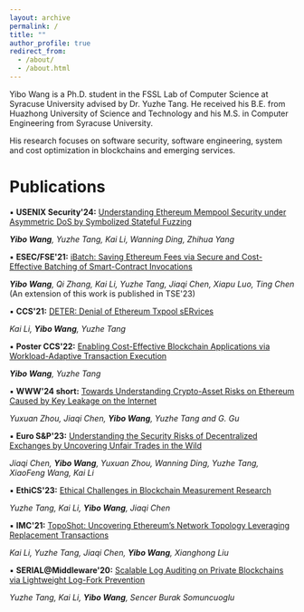```yaml
---
layout: archive
permalink: /
title: ""
author_profile: true
redirect_from: 
  - /about/
  - /about.html
---
```



Yibo Wang is a Ph.D. student in the FSSL Lab of Computer Science at Syracuse University advised by Dr. Yuzhe Tang. He received his B.E. from Huazhong University of Science and Technology and his M.S. in Computer Engineering from Syracuse University. 

His research focuses on software security, software engineering, system and cost optimization in blockchains and emerging services.

Publications
======

▪️ **USENIX Security'24:** <span style="text-decoration: underline;">Understanding Ethereum Mempool Security under Asymmetric DoS by Symbolized Stateful Fuzzing</span>

  _**Yibo Wang**, Yuzhe Tang, Kai Li, Wanning Ding, Zhihua Yang_ 


▪️ **ESEC/FSE'21:** <span style="text-decoration: underline;">iBatch: Saving Ethereum Fees via Secure and Cost-Effective Batching of Smart-Contract Invocations</span> 

  _**Yibo Wang**, Qi Zhang, Kai Li, Yuzhe Tang, Jiaqi Chen, Xiapu Luo, Ting Chen_ (An extension of this work is published in TSE'23)


▪️ **CCS'21:** <span style="text-decoration: underline;">DETER: Denial of Ethereum Txpool sERvices</span> 

  _Kai Li, **Yibo Wang**, Yuzhe Tang_ 


▪️ **Poster CCS'22:** <span style="text-decoration: underline;">Enabling Cost-Effective Blockchain Applications via Workload-Adaptive Transaction Execution</span>

  _**Yibo Wang**, Yuzhe Tang_ 


▪️ **WWW'24 short:** <span style="text-decoration: underline;">Towards Understanding Crypto-Asset Risks on Ethereum Caused by Key Leakage on the Internet</span>

  _Yuxuan Zhou, Jiaqi Chen, **Yibo Wang**, Yuzhe Tang and G. Gu_ 


▪️ **Euro S&P'23:** <span style="text-decoration: underline;">Understanding the Security Risks of Decentralized Exchanges by Uncovering Unfair Trades in the Wild</span>

  _Jiaqi Chen, **Yibo Wang**, Yuxuan Zhou, Wanning Ding, Yuzhe Tang, XiaoFeng Wang, Kai Li_ 


▪️ **EthiCS'23:** <span style="text-decoration: underline;">Ethical Challenges in Blockchain Measurement Research</span>

  _Yuzhe Tang, Kai Li, **Yibo Wang**, Jiaqi Chen_ 

▪️ **IMC'21:** <span style="text-decoration: underline;">TopoShot: Uncovering Ethereum’s Network Topology Leveraging Replacement Transactions</span>

  _Kai Li, Yuzhe Tang, Jiaqi Chen, **Yibo Wang**, Xianghong Liu_ 


▪️ **SERIAL@Middleware'20:** <span style="text-decoration: underline;">Scalable Log Auditing on Private Blockchains via Lightweight Log-Fork Prevention</span>

  _Yuzhe Tang, Kai Li, **Yibo Wang**, Sencer Burak Somuncuoglu_ 





